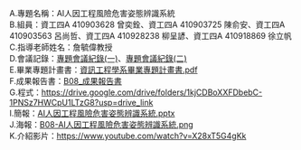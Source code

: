 A.專題名稱：AI人因工程風險危害姿態辨識系統  
B.組員：資工四A 410903628 曾奕銓、資工四A 410903725 陳俞安、資工四A 410903563 呂尚哲、資工四A 410928238 柳呈諺、資工四A 410918869 徐立帆  
C.指導老師姓名：詹毓偉教授  
D.會議記錄：[專題會議紀錄(一)](https://github.com/Yuma-no-yuki/2023/blob/main/AI%E4%BA%BA%E5%9B%A0%E5%B7%A5%E7%A8%8B%E9%A2%A8%E9%9A%AA%E5%8D%B1%E5%AE%B3%E5%A7%BF%E6%85%8B%E8%BE%A8%E8%AD%98%E7%B3%BB%E7%B5%B1/%E5%B0%88%E9%A1%8C%E6%9C%83%E8%AD%B0%E8%A8%98%E9%8C%84(%E4%B8%80).pdf)、[專題會議紀錄(二)](https://github.com/Yuma-no-yuki/2023/blob/main/AI%E4%BA%BA%E5%9B%A0%E5%B7%A5%E7%A8%8B%E9%A2%A8%E9%9A%AA%E5%8D%B1%E5%AE%B3%E5%A7%BF%E6%85%8B%E8%BE%A8%E8%AD%98%E7%B3%BB%E7%B5%B1/%E5%B0%88%E9%A1%8C%E6%9C%83%E8%AD%B0%E7%B4%80%E9%8C%84(%E4%BA%8C).pdf)  
E.畢業專題計畫書：[資訊工程學系畢業專題計畫書.pdf](https://github.com/Yuma-no-yuki/2023/blob/main/AI%E4%BA%BA%E5%9B%A0%E5%B7%A5%E7%A8%8B%E9%A2%A8%E9%9A%AA%E5%8D%B1%E5%AE%B3%E5%A7%BF%E6%85%8B%E8%BE%A8%E8%AD%98%E7%B3%BB%E7%B5%B1/%E8%B3%87%E8%A8%8A%E5%B7%A5%E7%A8%8B%E5%AD%B8%E7%B3%BB%E7%95%A2%E6%A5%AD%E5%B0%88%E9%A1%8C%E8%A8%88%E7%95%AB%E6%9B%B8.pdf)  
F.成果報告書：[B08_成果報告書](https://github.com/Yuma-no-yuki/2023/blob/main/AI%E4%BA%BA%E5%9B%A0%E5%B7%A5%E7%A8%8B%E9%A2%A8%E9%9A%AA%E5%8D%B1%E5%AE%B3%E5%A7%BF%E6%85%8B%E8%BE%A8%E8%AD%98%E7%B3%BB%E7%B5%B1/B08_%E6%88%90%E6%9E%9C%E5%A0%B1%E5%91%8A%E6%9B%B8.pdf)    
G.程式：https://drive.google.com/drive/folders/1kjCDBoXXFDbebC-1PNSz7HWCpU1LTzG8?usp=drive_link  
I.簡報：[AI人因工程風險危害姿態辨識系統.pptx](https://github.com/Yuma-no-yuki/2023/blob/main/AI%E4%BA%BA%E5%9B%A0%E5%B7%A5%E7%A8%8B%E9%A2%A8%E9%9A%AA%E5%8D%B1%E5%AE%B3%E5%A7%BF%E6%85%8B%E8%BE%A8%E8%AD%98%E7%B3%BB%E7%B5%B1/AI%E4%BA%BA%E5%9B%A0%E5%B7%A5%E7%A8%8B%E9%A2%A8%E9%9A%AA%E5%8D%B1%E5%AE%B3%E5%A7%BF%E6%85%8B%E8%BE%A8%E8%AD%98%E7%B3%BB%E7%B5%B1.pptx)   
J.海報：[B08-AI人因工程風險危害姿態辨識系統.png](https://github.com/Yuma-no-yuki/2023/blob/main/AI%E4%BA%BA%E5%9B%A0%E5%B7%A5%E7%A8%8B%E9%A2%A8%E9%9A%AA%E5%8D%B1%E5%AE%B3%E5%A7%BF%E6%85%8B%E8%BE%A8%E8%AD%98%E7%B3%BB%E7%B5%B1/B08-AI%E4%BA%BA%E5%9B%A0%E5%B7%A5%E7%A8%8B%E9%A2%A8%E9%9A%AA%E5%8D%B1%E5%AE%B3%E5%A7%BF%E6%85%8B%E8%BE%A8%E8%AD%98%E7%B3%BB%E7%B5%B1.png)  
K.介紹影片：https://www.youtube.com/watch?v=X28xT5G4gKk  
